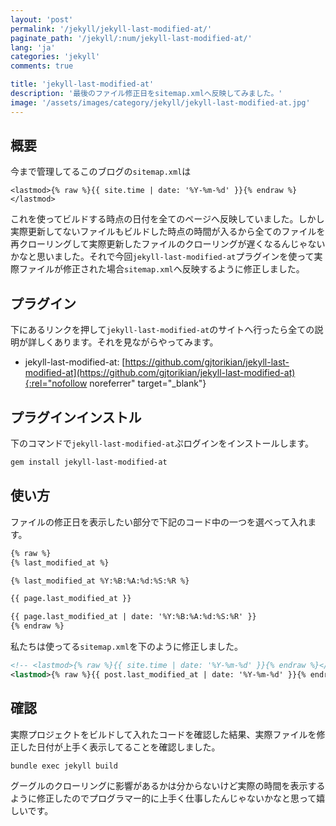 ```yaml
---
layout: 'post'
permalink: '/jekyll/jekyll-last-modified-at/'
paginate_path: '/jekyll/:num/jekyll-last-modified-at/'
lang: 'ja'
categories: 'jekyll'
comments: true

title: 'jekyll-last-modified-at'
description: '最後のファイル修正日をsitemap.xmlへ反映してみました。'
image: '/assets/images/category/jekyll/jekyll-last-modified-at.jpg'
---
```


## 概要
今まで管理してるこのブログの```sitemap.xml```は

```<lastmod>{% raw %}{{ site.time | date: '%Y-%m-%d' }}{% endraw %}</lastmod>```

これを使ってビルドする時点の日付を全てのページへ反映していました。しかし実際更新してないファイルもビルドした時点の時間が入るから全てのファイルを再クローリングして実際更新したファイルのクローリングが遅くなるんじゃないかなと思いました。それで今回```jekyll-last-modified-at```プラグインを使って実際ファイルが修正された場合```sitemap.xml```へ反映するように修正しました。

## プラグイン
下にあるリンクを押して```jekyll-last-modified-at```のサイトへ行ったら全ての説明が詳しくあります。それを見ながらやってみます。

- jekyll-last-modified-at: [https://github.com/gjtorikian/jekyll-last-modified-at](https://github.com/gjtorikian/jekyll-last-modified-at){:rel="nofollow noreferrer" target="_blank"}

## プラグインインストル
下のコマンドで```jekyll-last-modified-at```ぷログインをインストールします。

```bash
gem install jekyll-last-modified-at
```

## 使い方
ファイルの修正日を表示したい部分で下記のコード中の一つを選べって入れます。

```html
{% raw %}
{% last_modified_at %}

{% last_modified_at %Y:%B:%A:%d:%S:%R %}

{{ page.last_modified_at }}

{{ page.last_modified_at | date: '%Y:%B:%A:%d:%S:%R' }}
{% endraw %}
```
私たちは使ってる```sitemap.xml```を下のように修正しました。

```xml
<!-- <lastmod>{% raw %}{{ site.time | date: '%Y-%m-%d' }}{% endraw %}</lastmod> -->
<lastmod>{% raw %}{{ post.last_modified_at | date: '%Y-%m-%d' }}{% endraw %}</lastmod>
```

## 確認
実際プロジェクトをビルドして入れたコードを確認した結果、実際ファイルを修正した日付が上手く表示してることを確認しました。

```bash
bundle exec jekyll build
```

グーグルのクローリングに影響があるかは分からないけど実際の時間を表示するように修正したのでプログラマー的に上手く仕事したんじゃないかなと思って嬉しいです。